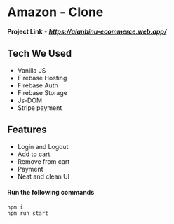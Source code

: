 
# Amazon - Clone

**Project Link** - ***https://alanbinu-ecommerce.web.app/***

## Tech We Used

- Vanilla JS
- Firebase Hosting
- Firebase Auth
- Firebase Storage
- Js-DOM
- Stripe payment

## Features

- Login and Logout
- Add to cart
- Remove from cart
- Payment 
- Neat and clean UI


#### Run the following commands
```
npm i
npm run start
```


